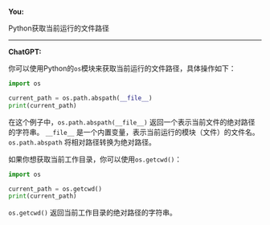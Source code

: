 **You:**

Python获取当前运行的文件路径

* * *

**ChatGPT:**

你可以使用Python的`os`模块来获取当前运行的文件路径，具体操作如下：

```python
import os

current_path = os.path.abspath(__file__)
print(current_path)
```

在这个例子中，`os.path.abspath(__file__)` 返回一个表示当前文件的绝对路径的字符串。 `__file__` 是一个内置变量，表示当前运行的模块（文件）的文件名。 `os.path.abspath` 将相对路径转换为绝对路径。

如果你想获取当前工作目录，你可以使用`os.getcwd()`：

```python
import os

current_path = os.getcwd()
print(current_path)
```

`os.getcwd()` 返回当前工作目录的绝对路径的字符串。